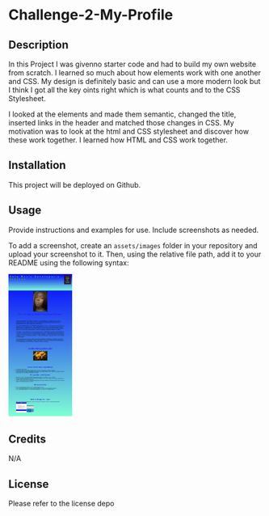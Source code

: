 # Challenge-2-My-Profile

## Description

In this Project I was givenno starter code and had to build my own website from scratch. I learned so much about how elements work with one another and CSS. My design is definitely basic and can use a more modern look but I think I got all the key oints right which is what counts<index>  and to the CSS Stylesheet.

I looked at the elements and made them semantic, changed the title, inserted links in the header and matched those changes in CSS. My motivation was to look at the html and CSS stylesheet and discover how these work together. I learned how HTML and CSS work together. 


## Installation
This project will be deployed on Github.
## Usage

Provide instructions and examples for use. Include screenshots as needed.

To add a screenshot, create an `assets/images` folder in your repository and upload your screenshot to it. Then, using the relative file path, add it to your README using the following syntax:

<img src="./images/screencapture-asiabeoon-github-io-Challenge-2-My-Profile-2022-09-19-23_50_57.png" alt=" Profile Screenshot" width="25%"/>

## Credits

N/A

## License

Please refer to the license depo